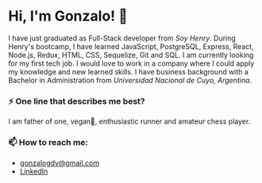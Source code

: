 # Hi, I'm Gonzalo! 👋

I have just graduated as Full-Stack developer from _Soy Henry_. During Henry's bootcamp, I have learned JavaScript, PostgreSQL, Express, React, Node.js, Redux, HTML, CSS, Sequelize, Git and SQL. I am currently looking for my first tech job. I would love to work in a company where I could apply my knowledge and new learned skills. I have business background with a Bachelor in Administration from _Universidad Nacional de Cuyo, Argentina_.

### ⚡ One line that describes me best? 
I am father of one, vegan🌱, enthusiastic runner and amateur chess player.

### 📫 How to reach me:
- gonzalogdv@gmail.com
- [LinkedIn](https://www.linkedin.com/in/gonzalogdv/)
